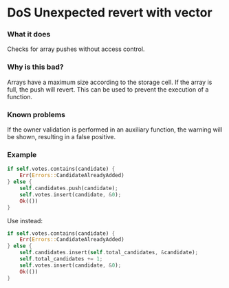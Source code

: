 # DoS Unexpected revert with vector

### What it does
Checks for array pushes without access control.

### Why is this bad?
Arrays have a maximum size according to the storage cell. If the array is full, the push will revert. This can be used to prevent the execution of a function.

### Known problems
If the owner validation is performed in an auxiliary function, the warning will be shown, resulting in a false positive.

### Example
```rust
if self.votes.contains(candidate) {
    Err(Errors::CandidateAlreadyAdded)
} else {
    self.candidates.push(candidate);
    self.votes.insert(candidate, &0);
    Ok(())
}
```
Use instead:
```rust
if self.votes.contains(candidate) {
    Err(Errors::CandidateAlreadyAdded)
} else {
    self.candidates.insert(self.total_candidates, &candidate);
    self.total_candidates += 1;
    self.votes.insert(candidate, &0);
    Ok(())
}
```
